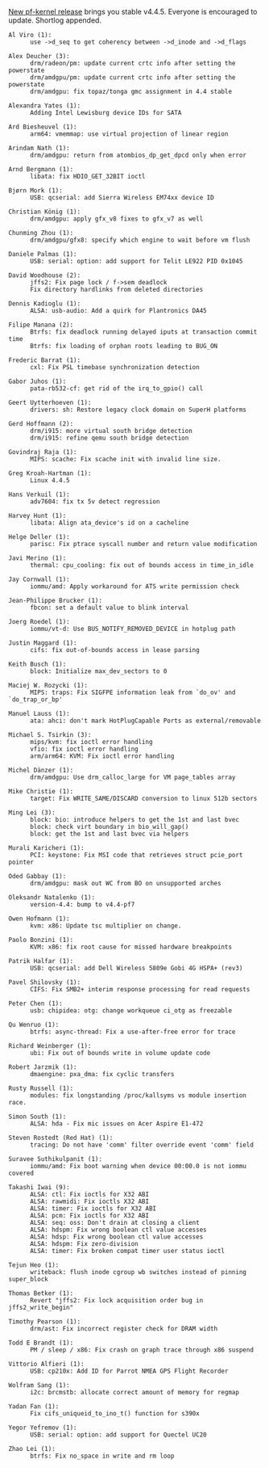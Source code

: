 [New pf-kernel
release](https://pf.natalenko.name/sources/4.4/patch-4.4-pf7.xz) brings you
stable v4.4.5. Everyone is encouraged to update. Shortlog appended.

    
    
    Al Viro (1):
          use ->d_seq to get coherency between ->d_inode and ->d_flags
    
    Alex Deucher (3):
          drm/radeon/pm: update current crtc info after setting the powerstate
          drm/amdgpu/pm: update current crtc info after setting the powerstate
          drm/amdgpu: fix topaz/tonga gmc assignment in 4.4 stable
    
    Alexandra Yates (1):
          Adding Intel Lewisburg device IDs for SATA
    
    Ard Biesheuvel (1):
          arm64: vmemmap: use virtual projection of linear region
    
    Arindam Nath (1):
          drm/amdgpu: return from atombios_dp_get_dpcd only when error
    
    Arnd Bergmann (1):
          libata: fix HDIO_GET_32BIT ioctl
    
    Bjørn Mork (1):
          USB: qcserial: add Sierra Wireless EM74xx device ID
    
    Christian König (1):
          drm/amdgpu: apply gfx_v8 fixes to gfx_v7 as well
    
    Chunming Zhou (1):
          drm/amdgpu/gfx8: specify which engine to wait before vm flush
    
    Daniele Palmas (1):
          USB: serial: option: add support for Telit LE922 PID 0x1045
    
    David Woodhouse (2):
          jffs2: Fix page lock / f->sem deadlock
          Fix directory hardlinks from deleted directories
    
    Dennis Kadioglu (1):
          ALSA: usb-audio: Add a quirk for Plantronics DA45
    
    Filipe Manana (2):
          Btrfs: fix deadlock running delayed iputs at transaction commit time
          Btrfs: fix loading of orphan roots leading to BUG_ON
    
    Frederic Barrat (1):
          cxl: Fix PSL timebase synchronization detection
    
    Gabor Juhos (1):
          pata-rb532-cf: get rid of the irq_to_gpio() call
    
    Geert Uytterhoeven (1):
          drivers: sh: Restore legacy clock domain on SuperH platforms
    
    Gerd Hoffmann (2):
          drm/i915: more virtual south bridge detection
          drm/i915: refine qemu south bridge detection
    
    Govindraj Raja (1):
          MIPS: scache: Fix scache init with invalid line size.
    
    Greg Kroah-Hartman (1):
          Linux 4.4.5
    
    Hans Verkuil (1):
          adv7604: fix tx 5v detect regression
    
    Harvey Hunt (1):
          libata: Align ata_device's id on a cacheline
    
    Helge Deller (1):
          parisc: Fix ptrace syscall number and return value modification
    
    Javi Merino (1):
          thermal: cpu_cooling: fix out of bounds access in time_in_idle
    
    Jay Cornwall (1):
          iommu/amd: Apply workaround for ATS write permission check
    
    Jean-Philippe Brucker (1):
          fbcon: set a default value to blink interval
    
    Joerg Roedel (1):
          iommu/vt-d: Use BUS_NOTIFY_REMOVED_DEVICE in hotplug path
    
    Justin Maggard (1):
          cifs: fix out-of-bounds access in lease parsing
    
    Keith Busch (1):
          block: Initialize max_dev_sectors to 0
    
    Maciej W. Rozycki (1):
          MIPS: traps: Fix SIGFPE information leak from `do_ov' and `do_trap_or_bp'
    
    Manuel Lauss (1):
          ata: ahci: don't mark HotPlugCapable Ports as external/removable
    
    Michael S. Tsirkin (3):
          mips/kvm: fix ioctl error handling
          vfio: fix ioctl error handling
          arm/arm64: KVM: Fix ioctl error handling
    
    Michel Dänzer (1):
          drm/amdgpu: Use drm_calloc_large for VM page_tables array
    
    Mike Christie (1):
          target: Fix WRITE_SAME/DISCARD conversion to linux 512b sectors
    
    Ming Lei (3):
          block: bio: introduce helpers to get the 1st and last bvec
          block: check virt boundary in bio_will_gap()
          block: get the 1st and last bvec via helpers
    
    Murali Karicheri (1):
          PCI: keystone: Fix MSI code that retrieves struct pcie_port pointer
    
    Oded Gabbay (1):
          drm/amdgpu: mask out WC from BO on unsupported arches
    
    Oleksandr Natalenko (1):
          version-4.4: bump to v4.4-pf7
    
    Owen Hofmann (1):
          kvm: x86: Update tsc multiplier on change.
    
    Paolo Bonzini (1):
          KVM: x86: fix root cause for missed hardware breakpoints
    
    Patrik Halfar (1):
          USB: qcserial: add Dell Wireless 5809e Gobi 4G HSPA+ (rev3)
    
    Pavel Shilovsky (1):
          CIFS: Fix SMB2+ interim response processing for read requests
    
    Peter Chen (1):
          usb: chipidea: otg: change workqueue ci_otg as freezable
    
    Qu Wenruo (1):
          btrfs: async-thread: Fix a use-after-free error for trace
    
    Richard Weinberger (1):
          ubi: Fix out of bounds write in volume update code
    
    Robert Jarzmik (1):
          dmaengine: pxa_dma: fix cyclic transfers
    
    Rusty Russell (1):
          modules: fix longstanding /proc/kallsyms vs module insertion race.
    
    Simon South (1):
          ALSA: hda - Fix mic issues on Acer Aspire E1-472
    
    Steven Rostedt (Red Hat) (1):
          tracing: Do not have 'comm' filter override event 'comm' field
    
    Suravee Suthikulpanit (1):
          iommu/amd: Fix boot warning when device 00:00.0 is not iommu covered
    
    Takashi Iwai (9):
          ALSA: ctl: Fix ioctls for X32 ABI
          ALSA: rawmidi: Fix ioctls X32 ABI
          ALSA: timer: Fix ioctls for X32 ABI
          ALSA: pcm: Fix ioctls for X32 ABI
          ALSA: seq: oss: Don't drain at closing a client
          ALSA: hdspm: Fix wrong boolean ctl value accesses
          ALSA: hdsp: Fix wrong boolean ctl value accesses
          ALSA: hdspm: Fix zero-division
          ALSA: timer: Fix broken compat timer user status ioctl
    
    Tejun Heo (1):
          writeback: flush inode cgroup wb switches instead of pinning super_block
    
    Thomas Betker (1):
          Revert "jffs2: Fix lock acquisition order bug in jffs2_write_begin"
    
    Timothy Pearson (1):
          drm/ast: Fix incorrect register check for DRAM width
    
    Todd E Brandt (1):
          PM / sleep / x86: Fix crash on graph trace through x86 suspend
    
    Vittorio Alfieri (1):
          USB: cp210x: Add ID for Parrot NMEA GPS Flight Recorder
    
    Wolfram Sang (1):
          i2c: brcmstb: allocate correct amount of memory for regmap
    
    Yadan Fan (1):
          Fix cifs_uniqueid_to_ino_t() function for s390x
    
    Yegor Yefremov (1):
          USB: serial: option: add support for Quectel UC20
    
    Zhao Lei (1):
          btrfs: Fix no_space in write and rm loop

